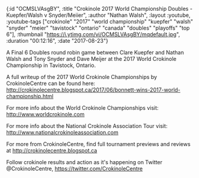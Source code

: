 {:id "OCMSLVAsgBY",
 :title
 "Crokinole 2017 World Championship Doubles - Kuepfer/Walsh v Snyder/Meiier",
 :author "Nathan Walsh",
 :layout :youtube,
 :youtube-tags
 ["crokinole"
  "2017"
  "world championship"
  "kuepfer"
  "walsh"
  "snyder"
  "meier"
  "tavistock"
  "ontario"
  "canada"
  "doubles"
  "playoffs"
  "top 6"],
 :thumbnail "https://i.ytimg.com/vi/OCMSLVAsgBY/mqdefault.jpg",
 :duration "00:12:16",
 :date "2017-08-23"}

A Final 6 Doubles round robin game between Clare Kuepfer and Nathan Walsh and Tony Snyder and Dave Meijer at the 2017 World Crokinole Championship in Tavistock, Ontario.

A full writeup of the 2017 World Crokinole Championships by CrokinoleCentre can be found here: http://crokinolecentre.blogspot.ca/2017/06/bonnett-wins-2017-world-championship.html

For more info about the World Crokinole Championships visit: http://www.worldcrokinole.com

For more info about the National Crokinole Association Tour visit: http://www.nationalcrokinoleassociation.com

For more from CrokinoleCentre, find full tournament previews and reviews at http://crokinolecentre.blogspot.ca

Follow crokinole results and action as it's happening on Twitter @CrokinoleCentre, https://twitter.com/CrokinoleCentre
